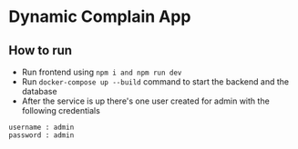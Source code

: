 # Dynamic Complain App
## How to run
- Run frontend using `npm i and npm run dev`
- Run `docker-compose up --build` command to start the backend and the database
- After the service is up there's one user created for admin with the following credentials
```
username : admin
password : admin
```

